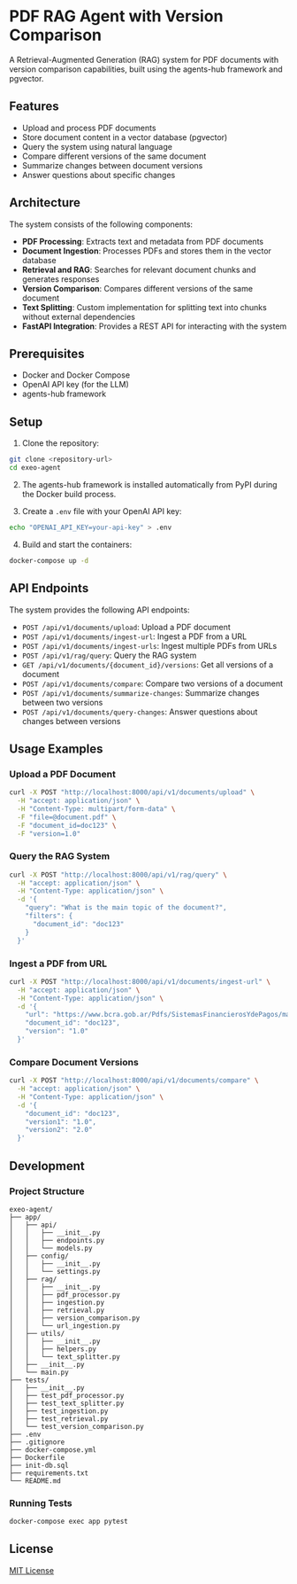# PDF RAG Agent with Version Comparison

A Retrieval-Augmented Generation (RAG) system for PDF documents with version comparison capabilities, built using the agents-hub framework and pgvector.

## Features

- Upload and process PDF documents
- Store document content in a vector database (pgvector)
- Query the system using natural language
- Compare different versions of the same document
- Summarize changes between document versions
- Answer questions about specific changes

## Architecture

The system consists of the following components:

- **PDF Processing**: Extracts text and metadata from PDF documents
- **Document Ingestion**: Processes PDFs and stores them in the vector database
- **Retrieval and RAG**: Searches for relevant document chunks and generates responses
- **Version Comparison**: Compares different versions of the same document
- **Text Splitting**: Custom implementation for splitting text into chunks without external dependencies
- **FastAPI Integration**: Provides a REST API for interacting with the system

## Prerequisites

- Docker and Docker Compose
- OpenAI API key (for the LLM)
- agents-hub framework

## Setup

1. Clone the repository:

```bash
git clone <repository-url>
cd exeo-agent
```

2. The agents-hub framework is installed automatically from PyPI during the Docker build process.

3. Create a `.env` file with your OpenAI API key:

```bash
echo "OPENAI_API_KEY=your-api-key" > .env
```

4. Build and start the containers:

```bash
docker-compose up -d
```

## API Endpoints

The system provides the following API endpoints:

- `POST /api/v1/documents/upload`: Upload a PDF document
- `POST /api/v1/documents/ingest-url`: Ingest a PDF from a URL
- `POST /api/v1/documents/ingest-urls`: Ingest multiple PDFs from URLs
- `POST /api/v1/rag/query`: Query the RAG system
- `GET /api/v1/documents/{document_id}/versions`: Get all versions of a document
- `POST /api/v1/documents/compare`: Compare two versions of a document
- `POST /api/v1/documents/summarize-changes`: Summarize changes between two versions
- `POST /api/v1/documents/query-changes`: Answer questions about changes between versions

## Usage Examples

### Upload a PDF Document

```bash
curl -X POST "http://localhost:8000/api/v1/documents/upload" \
  -H "accept: application/json" \
  -H "Content-Type: multipart/form-data" \
  -F "file=@document.pdf" \
  -F "document_id=doc123" \
  -F "version=1.0"
```

### Query the RAG System

```bash
curl -X POST "http://localhost:8000/api/v1/rag/query" \
  -H "accept: application/json" \
  -H "Content-Type: application/json" \
  -d '{
    "query": "What is the main topic of the document?",
    "filters": {
      "document_id": "doc123"
    }
  }'
```

### Ingest a PDF from URL

```bash
curl -X POST "http://localhost:8000/api/v1/documents/ingest-url" \
  -H "accept: application/json" \
  -H "Content-Type: application/json" \
  -d '{
    "url": "https://www.bcra.gob.ar/Pdfs/SistemasFinancierosYdePagos/marco%20normativo.pdf",
    "document_id": "doc123",
    "version": "1.0"
  }'
```

### Compare Document Versions

```bash
curl -X POST "http://localhost:8000/api/v1/documents/compare" \
  -H "accept: application/json" \
  -H "Content-Type: application/json" \
  -d '{
    "document_id": "doc123",
    "version1": "1.0",
    "version2": "2.0"
  }'
```

## Development

### Project Structure

```
exeo-agent/
├── app/
│   ├── api/
│   │   ├── __init__.py
│   │   ├── endpoints.py
│   │   └── models.py
│   ├── config/
│   │   ├── __init__.py
│   │   └── settings.py
│   ├── rag/
│   │   ├── __init__.py
│   │   ├── pdf_processor.py
│   │   ├── ingestion.py
│   │   ├── retrieval.py
│   │   ├── version_comparison.py
│   │   └── url_ingestion.py
│   ├── utils/
│   │   ├── __init__.py
│   │   ├── helpers.py
│   │   └── text_splitter.py
│   ├── __init__.py
│   └── main.py
├── tests/
│   ├── __init__.py
│   ├── test_pdf_processor.py
│   ├── test_text_splitter.py
│   ├── test_ingestion.py
│   ├── test_retrieval.py
│   └── test_version_comparison.py
├── .env
├── .gitignore
├── docker-compose.yml
├── Dockerfile
├── init-db.sql
├── requirements.txt
└── README.md
```

### Running Tests

```bash
docker-compose exec app pytest
```

## License

[MIT License](LICENSE)
